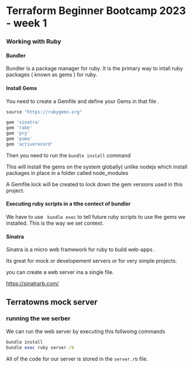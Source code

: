 # Terraform Beginner Bootcamp 2023 - week 1


### Working with Ruby 

#### Bundler

Bundler is a package manager for ruby. It is the primary way to intall ruby packages ( known as gems ) for ruby.

#### Install Gems

You need to create a Gemfile and define your Gems in that file .

```rb 
source "https://rubygems.org"

gem 'sinatra'
gem 'rake'
gem 'pry'
gem 'puma'
gem 'activerecord'
```

Then you need to run the `bundle install` command

This will install the gems on the system globally( unlike nodejs which install packages in place in a folder called node_modules

A Gemfile.lock will be created to lock down the gem versions used in this project.

#### Executing ruby scripts in a tthe contect of bundler

We have to use ` bundle exec` to tell future ruby scripts to use the gems we installed. This is the way we set context.

#### Sinatra 

Sinatra is a micro web framework for ruby to build web-apps .

Its great for mock or developement servers or for very simple projects.

you can create a web server ina a single file.

https://sinatrarb.com/

## Terratowns mock server

### running the we serber

We can run the web server by executing this follwoing commands

```rb
bundle install
bundle exec ruby server.rb
```

All of the code for our server is stored in the `server.rb` file.